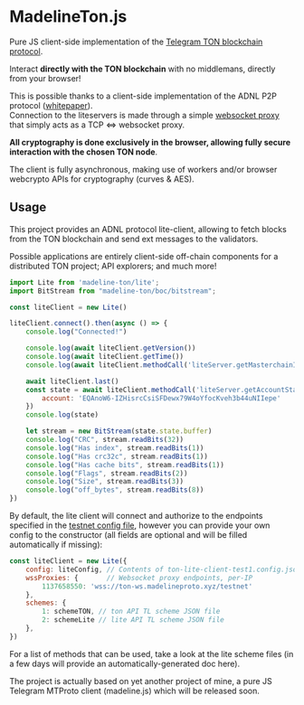 # MadelineTon.js

Pure JS client-side implementation of the [Telegram TON blockchain protocol](https://test.ton.org).  

Interact **directly with the TON blockchain** with no middlemans, directly from your browser!  

This is possible thanks to a client-side implementation of the ADNL P2P protocol ([whitepaper](https://test.ton.org/ton.pdf)).  
Connection to the liteservers is made through a simple [websocket proxy](https://github.com/danog/tonProxy) that simply acts as a TCP <=> websocket proxy.  

**All cryptography is done exclusively in the browser, allowing fully secure interaction with the chosen TON node**.

The client is fully asynchronous, making use of workers and/or browser webcrypto APIs for cryptography (curves & AES).

## Usage

This project provides an ADNL protocol lite-client, allowing to fetch blocks from the TON blockchain and send ext messages to the validators.  

Possible applications are entirely client-side off-chain components for a distributed TON project; API explorers; and much more!  

```js
import Lite from 'madeline-ton/lite';
import BitStream from "madeline-ton/boc/bitstream";

const liteClient = new Lite()

liteClient.connect().then(async () => {
    console.log("Connected!")

    console.log(await liteClient.getVersion())
    console.log(await liteClient.getTime())
    console.log(await liteClient.methodCall('liteServer.getMasterchainInfo'))

    await liteClient.last()
    const state = await liteClient.methodCall('liteServer.getAccountState', {
        account: 'EQAnoW6-IZHisrcCsiSFDewx79W4oYfocKveh3b44uNIIepe'
    })
    console.log(state)

    let stream = new BitStream(state.state.buffer)
    console.log("CRC", stream.readBits(32))
    console.log("Has index", stream.readBits(1))
    console.log("Has crc32c", stream.readBits(1))
    console.log("Has cache bits", stream.readBits(1))
    console.log("Flags", stream.readBits(2))
    console.log("Size", stream.readBits(3))
    console.log("off_bytes", stream.readBits(8))
})
```

By default, the lite client will connect and authorize to the endpoints specified in the [testnet config file](https://test.ton.org/ton-lite-client-test1.config.json), however you can provide your own config to the constructor (all fields are optional and will be filled automatically if missing):

```js
const liteClient = new Lite({
    config: liteConfig, // Contents of ton-lite-client-test1.config.json
    wssProxies: {       // Websocket proxy endpoints, per-IP
        1137658550: 'wss://ton-ws.madelineproto.xyz/testnet'
    },
    schemes: {
        1: schemeTON, // ton API TL scheme JSON file
        2: schemeLite // lite API TL scheme JSON file
    },
})
```


For a list of methods that can be used, take a look at the lite scheme files (in a few days will provide an automatically-generated doc here).



The project is actually based on yet another project of mine, a pure JS Telegram MTProto client (madeline.js) which will be released soon.